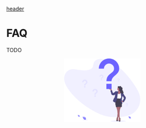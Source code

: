 [header](_header.md ':include')

# FAQ

TODO

<p align="center">
  <img src="./_media/undraw/questions.svg" alt="FAQ" width="200" />
</p>
